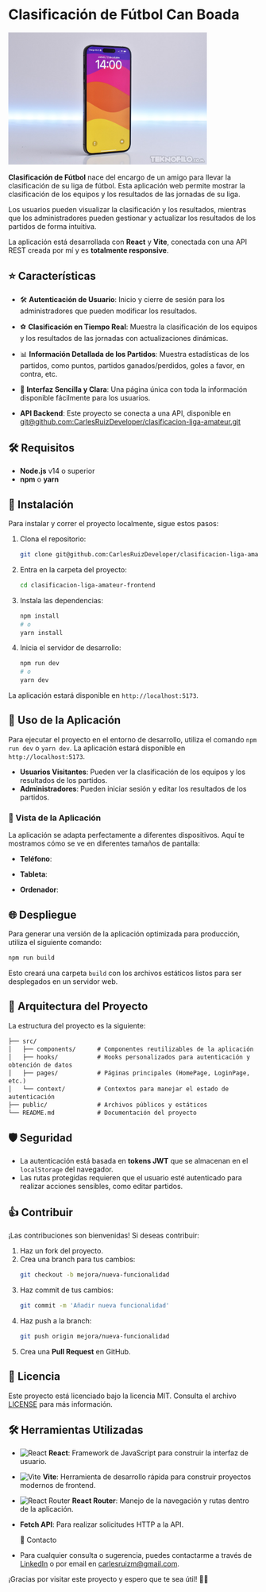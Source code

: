 # Clasificación de Fútbol Can Boada

<img src="./public/images/Analisis-iPhone-15-Pro-Max.jpg" alt="Vista de la Aplicación en iPhone" width="400">


**Clasificación de Fútbol** nace del encargo de un amigo para llevar la clasificación de su liga de fútbol. Esta aplicación web permite mostrar la clasificación de los equipos y los resultados de las jornadas de su liga.&#x20;

Los usuarios pueden visualizar la clasificación y los resultados, mientras que los administradores pueden gestionar y actualizar los resultados de los partidos de forma intuitiva.

La aplicación está desarrollada con **React** y **Vite**, conectada con una API REST creada por mí y es **totalmente responsive**.

## ⭐ Características

- 🛠️ **Autenticación de Usuario**: Inicio y cierre de sesión para los administradores que pueden modificar los resultados.

- ⚽ **Clasificación en Tiempo Real**: Muestra la clasificación de los equipos y los resultados de las jornadas con actualizaciones dinámicas.

- 📊 **Información Detallada de los Partidos**: Muestra estadísticas de los partidos, como puntos, partidos ganados/perdidos, goles a favor, en contra, etc.

- 📝 **Interfaz Sencilla y Clara**: Una página única con toda la información disponible fácilmente para los usuarios.

- **API Backend**: Este proyecto se conecta a una API, disponible en [git@github.com](git@github.com\:CarlesRuizDeveloper/clasificacion-liga-amateur.git)[:CarlesRuizDeveloper](git@github.com\:CarlesRuizDeveloper/clasificacion-liga-amateur.git)[/clasificacion-liga-amateur.git](git@github.com\:CarlesRuizDeveloper/clasificacion-liga-amateur.git)

## 🛠 Requisitos

- **Node.js** v14 o superior
- **npm** o **yarn**

## 🔧 Instalación

Para instalar y correr el proyecto localmente, sigue estos pasos:

1. Clona el repositorio:

   ```bash
   git clone git@github.com:CarlesRuizDeveloper/clasificacion-liga-amateur-frontend.git
   ```

2. Entra en la carpeta del proyecto:

   ```bash
   cd clasificacion-liga-amateur-frontend
   ```

3. Instala las dependencias:

   ```bash
   npm install
   # o
   yarn install
   ```

4. Inicia el servidor de desarrollo:

   ```bash
   npm run dev
   # o
   yarn dev
   ```

La aplicación estará disponible en `http://localhost:5173`.

## 🚀 Uso de la Aplicación

Para ejecutar el proyecto en el entorno de desarrollo, utiliza el comando `npm run dev` o `yarn dev`. La aplicación estará disponible en `http://localhost:5173`.

- **Usuarios Visitantes**: Pueden ver la clasificación de los equipos y los resultados de los partidos.
- **Administradores**: Pueden iniciar sesión y editar los resultados de los partidos.

### 📱 Vista de la Aplicación

La aplicación se adapta perfectamente a diferentes dispositivos. Aquí te mostramos cómo se ve en diferentes tamaños de pantalla:

- **Teléfono**:

- **Tableta**:

- **Ordenador**:

## 🌐 Despliegue

Para generar una versión de la aplicación optimizada para producción, utiliza el siguiente comando:

```bash
npm run build
```

Esto creará una carpeta `build` con los archivos estáticos listos para ser desplegados en un servidor web.

## 🏰 Arquitectura del Proyecto

La estructura del proyecto es la siguiente:

```
├── src/
│   ├── components/      # Componentes reutilizables de la aplicación
│   ├── hooks/           # Hooks personalizados para autenticación y obtención de datos
│   ├── pages/           # Páginas principales (HomePage, LoginPage, etc.)
│   └── context/         # Contextos para manejar el estado de autenticación
├── public/              # Archivos públicos y estáticos
└── README.md            # Documentación del proyecto
```

## 🛡️ Seguridad

- La autenticación está basada en **tokens JWT** que se almacenan en el `localStorage` del navegador.
- Las rutas protegidas requieren que el usuario esté autenticado para realizar acciones sensibles, como editar partidos.

## 👍 Contribuir

¡Las contribuciones son bienvenidas! Si deseas contribuir:

1. Haz un fork del proyecto.
2. Crea una branch para tus cambios:
   ```bash
   git checkout -b mejora/nueva-funcionalidad
   ```
3. Haz commit de tus cambios:
   ```bash
   git commit -m 'Añadir nueva funcionalidad'
   ```
4. Haz push a la branch:
   ```bash
   git push origin mejora/nueva-funcionalidad
   ```
5. Crea una **Pull Request** en GitHub.

## 📑 Licencia

Este proyecto está licenciado bajo la licencia MIT. Consulta el archivo [LICENSE](LICENSE) para más información.

## 🛠️ Herramientas Utilizadas

- <img src="https://upload.wikimedia.org/wikipedia/commons/a/a7/React-icon.svg" alt="React" width="30" height="30"> **React**: Framework de JavaScript para construir la interfaz de usuario.
- <img src="https://vitejs.dev/logo.svg" alt="Vite" width="30" height="30"> **Vite**: Herramienta de desarrollo rápida para construir proyectos modernos de frontend.
- <img src="https://reactrouter.com/favicon.ico" alt="React Router" width="30" height="30"> **React Router**: Manejo de la navegación y rutas dentro de la aplicación.
- **Fetch API**: Para realizar solicitudes HTTP a la API.



  💌 Contacto
- Para cualquier consulta o sugerencia, puedes contactarme a través de [LinkedIn](https://www.linkedin.com/in/carles-ruiz-montejo-developer/) o por email en [carlesruizm@gmail.com](mailto\:carlesruizm@gmail.com).

¡Gracias por visitar este proyecto y espero que te sea útil! 🍾🎉

